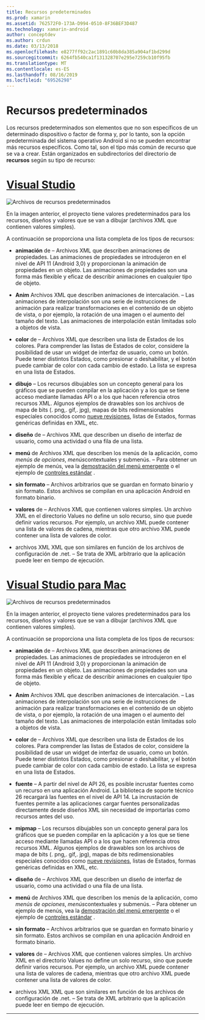 ```yaml
---
title: Recursos predeterminados
ms.prod: xamarin
ms.assetid: 762572F0-173A-D994-0510-8F36BEF3D487
ms.technology: xamarin-android
author: conceptdev
ms.author: crdun
ms.date: 03/13/2018
ms.openlocfilehash: e8277ff92c2ac1891c60b8da385a904af1bd299d
ms.sourcegitcommit: 6264fb540ca1f131328707e295e7259cb10f95fb
ms.translationtype: MT
ms.contentlocale: es-ES
ms.lasthandoff: 08/16/2019
ms.locfileid: "69526298"
---
```

# <a name="default-resources"></a>Recursos predeterminados

Los recursos predeterminados son elementos que no son específicos de un determinado dispositivo o factor de forma y, por lo tanto, son la opción predeterminada del sistema operativo Android si no se pueden encontrar más recursos específicos. Como tal, son el tipo más común de recurso que se va a crear. Están organizados en subdirectorios del directorio de **recursos** según su tipo de recurso:

# <a name="visual-studiotabwindows"></a>[Visual Studio](#tab/windows)

![Archivos de recursos predeterminados](default-resources-images/01-resource-files-vs.png)

En la imagen anterior, el proyecto tiene valores predeterminados para los recursos, diseños y valores que se van a dibujar (archivos XML que contienen valores simples).

A continuación se proporciona una lista completa de los tipos de recursos:

- **animación** de &ndash; Archivos XML que describen animaciones de propiedades.
   Las animaciones de propiedades se introdujeron en el nivel de API 11 (Android 3,0) y proporcionan la animación de propiedades en un objeto. Las animaciones de propiedades son una forma más flexible y eficaz de describir animaciones en cualquier tipo de objeto.

- **Anim** Archivos XML que describen animaciones de intercalación. &ndash; Las animaciones de interpolación son una serie de instrucciones de animación para realizar transformaciones en el contenido de un objeto de vista, o por ejemplo, la rotación de una imagen o el aumento del tamaño del texto. Las animaciones de interpolación están limitadas solo a objetos de vista.

- **color** de &ndash; Archivos XML que describen una lista de Estados de los colores. Para comprender las listas de Estados de color, considere la posibilidad de usar un widget de interfaz de usuario, como un botón.
   Puede tener distintos Estados, como presionar o deshabilitar, y el botón puede cambiar de color con cada cambio de estado. La lista se expresa en una lista de Estados.

- **dibujo** &ndash; Los recursos dibujables son un concepto general para los gráficos que se pueden compilar en la aplicación y a los que se tiene acceso mediante llamadas API o a los que hacen referencia otros recursos XML.
   Algunos ejemplos de drawables son los archivos de mapa de bits (. png,. gif,. jpg), mapas de bits redimensionables especiales conocidos como [nueve revisiones](https://developer.android.com/guide/topics/graphics/2d-graphics.html#nine-patch), listas de Estados, formas genéricas definidas en XML, etc.
 
- **diseño** de &ndash; Archivos XML que describen un diseño de interfaz de usuario, como una actividad o una fila de una lista.

- **menú** de Archivos XML que describen los menús de la aplicación, como *menús de opciones*, *menús*contextuales y submenús. &ndash; Para obtener un ejemplo de menús, vea la [demostración del menú emergente](https://docs.microsoft.com/samples/xamarin/monodroid-samples/popupmenudemo) o el ejemplo de [controles estándar](https://docs.microsoft.com/samples/xamarin/mobile-samples/standardcontrols/) .

- **sin formato** &ndash; Archivos arbitrarios que se guardan en formato binario y sin formato. Estos archivos se compilan en una aplicación Android en formato binario.

- **valores** de &ndash; Archivos XML que contienen valores simples. Un archivo XML en el directorio Values no define un solo recurso, sino que puede definir varios recursos. Por ejemplo, un archivo XML puede contener una lista de valores de cadena, mientras que otro archivo XML puede contener una lista de valores de color.

- archivos XML XML que son similares en función de los archivos de configuración de .net. &ndash; Se trata de XML arbitrario que la aplicación puede leer en tiempo de ejecución.


# <a name="visual-studio-for-mactabmacos"></a>[Visual Studio para Mac](#tab/macos)

![Archivos de recursos predeterminados](default-resources-images/01-resource-files-xs.png)

En la imagen anterior, el proyecto tiene valores predeterminados para los recursos, diseños y valores que se van a dibujar (archivos XML que contienen valores simples).

A continuación se proporciona una lista completa de los tipos de recursos:

- **animación** de &ndash; Archivos XML que describen animaciones de propiedades.
   Las animaciones de propiedades se introdujeron en el nivel de API 11 (Android 3,0) y proporcionan la animación de propiedades en un objeto. Las animaciones de propiedades son una forma más flexible y eficaz de describir animaciones en cualquier tipo de objeto.

- **Anim** Archivos XML que describen animaciones de intercalación. &ndash; Las animaciones de interpolación son una serie de instrucciones de animación para realizar transformaciones en el contenido de un objeto de vista, o por ejemplo, la rotación de una imagen o el aumento del tamaño del texto. Las animaciones de interpolación están limitadas solo a objetos de vista.

- **color** de &ndash; Archivos XML que describen una lista de Estados de los colores. Para comprender las listas de Estados de color, considere la posibilidad de usar un widget de interfaz de usuario, como un botón.
   Puede tener distintos Estados, como presionar o deshabilitar, y el botón puede cambiar de color con cada cambio de estado. La lista se expresa en una lista de Estados.

- **fuente** &ndash; A partir del nivel de API 26, es posible incrustar fuentes como un recurso en una aplicación Android. La biblioteca de soporte técnico 26 recargará las fuentes en el nivel de API 14. La incrustación de fuentes permite a las aplicaciones cargar fuentes personalizadas directamente desde diseños XML sin necesidad de importarlas como recursos antes del uso.

- **mipmap** &ndash; Los recursos dibujables son un concepto general para los gráficos que se pueden compilar en la aplicación y a los que se tiene acceso mediante llamadas API o a los que hacen referencia otros recursos XML.
   Algunos ejemplos de drawables son los archivos de mapa de bits (. png,. gif,. jpg), mapas de bits redimensionables especiales conocidos como [nueve revisiones](https://developer.android.com/guide/topics/graphics/2d-graphics.html#nine-patch), listas de Estados, formas genéricas definidas en XML, etc.

- **diseño** de &ndash; Archivos XML que describen un diseño de interfaz de usuario, como una actividad o una fila de una lista.

- **menú** de Archivos XML que describen los menús de la aplicación, como *menús de opciones*, *menús*contextuales y submenús. &ndash; Para obtener un ejemplo de menús, vea la [demostración del menú emergente](https://docs.microsoft.com/samples/xamarin/monodroid-samples/popupmenudemo) o el ejemplo de [controles estándar](https://docs.microsoft.com/samples/xamarin/mobile-samples/standardcontrols/) .

- **sin formato** &ndash; Archivos arbitrarios que se guardan en formato binario y sin formato. Estos archivos se compilan en una aplicación Android en formato binario.

- **valores** de &ndash; Archivos XML que contienen valores simples. Un archivo XML en el directorio Values no define un solo recurso, sino que puede definir varios recursos. Por ejemplo, un archivo XML puede contener una lista de valores de cadena, mientras que otro archivo XML puede contener una lista de valores de color.

- archivos XML XML que son similares en función de los archivos de configuración de .net. &ndash; Se trata de XML arbitrario que la aplicación puede leer en tiempo de ejecución.

-----
